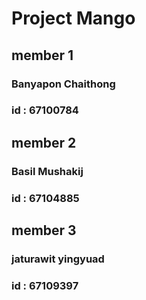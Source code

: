 # Project Mango
## member 1
### Banyapon Chaithong 
### id : 67100784

## member 2
### Basil Mushakij 
### id : 67104885


## member 3
### jaturawit yingyuad
### id : 67109397
